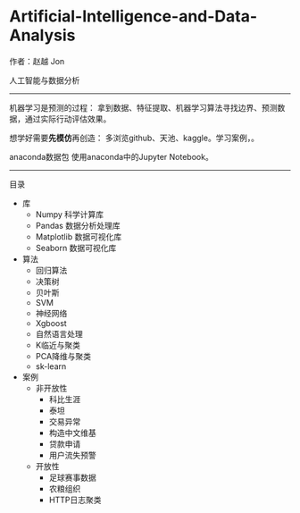 # Artificial-Intelligence-and-Data-Analysis

作者：赵越 Jon

人工智能与数据分析

---
机器学习是预测的过程：
拿到数据、特征提取、机器学习算法寻找边界、预测数据，通过实际行动评估效果。

想学好需要**先模仿**再创造：
多浏览github、天池、kaggle。学习案例，。

anaconda数据包
使用anaconda中的Jupyter Notebook。

---
目录
  - 库
    - Numpy 科学计算库
    - Pandas 数据分析处理库
    - Matplotlib 数据可视化库
    - Seaborn 数据可视化库
  - 算法
    - 回归算法
    - 决策树
    - 贝叶斯
    - SVM
    - 神经网络
    - Xgboost
    - 自然语言处理
    - K临近与聚类
    - PCA降维与聚类
    - sk-learn
  - 案例
    - 非开放性
      - 科比生涯
      - 泰坦
      - 交易异常
      - 构造中文维基
      - 贷款申请
      - 用户流失预警
     - 开放性
       - 足球赛事数据
       - 农粮组织
       - HTTP日志聚类
